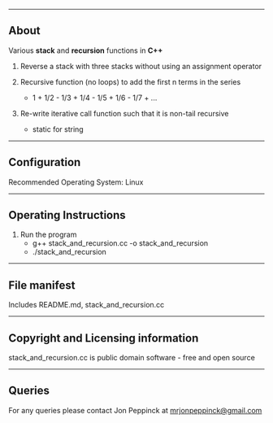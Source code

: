 -----
About
-----

Various **stack** and **recursion** functions in **C++**

1. Reverse a stack with three stacks without using an assignment operator

2. Recursive function (no loops) to add the first n terms in the series
   * 1 + 1/2 - 1/3 + 1/4 - 1/5 + 1/6 - 1/7 + ...
   
3. Re-write iterative call function such that it is non-tail recursive
   * static for string
   
-------------
Configuration
-------------

Recommended Operating System: Linux

--------------------------
**Operating Instructions**
--------------------------
              
1. Run the program
   * g++ stack_and_recursion.cc -o stack_and_recursion
   * ./stack_and_recursion
           
-------------
File manifest
-------------
Includes README.md, stack_and_recursion.cc

-----------------------------------
Copyright and Licensing information
-----------------------------------
stack_and_recursion.cc is public domain software - free and open source

-------
Queries
-------
For any queries please contact Jon Peppinck at mrjonpeppinck@gmail.com


